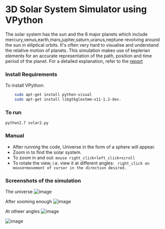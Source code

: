 # 3D Solar System Simulator using VPython

The solar system has the sun and the 8 major planets which include mercury,venus,earth,mars,jupiter,saturn,uranus,neptune revolving around the sun in elliptical orbits. It's often very hard to visualise and understand the relative motion of planets. This simulation makes use of keplerian elements for an accurate representation of the path, position and time period of the planet.
For a detailed explanation, refer to the [report](zense_report.pdf)

### Install Requirements
To install VPython:
```bash
    sudo apt-get install python-visual
    sudo apt-get install libgtkglextmm-x11-1.2-dev.
```

### To run
```
python2.7 solar2.py
```

### Manual
- After running the code, Universe in the form of a sphere will appear.
- Zoom in to find the solar system.
- To zoom in and out: ```mouse right_click+left_click+scroll```
- To rotate the view, i.e. view it at different angles: ``` right_click on mouse+movement of cursor in the direction desired.```

### Screenshots of the simulation

The universe
![image](https://user-images.githubusercontent.com/43961340/122564250-be1ee400-d062-11eb-8949-0f0e987f1a4f.png)

After xooming enough
![image](https://user-images.githubusercontent.com/43961340/122564444-f9b9ae00-d062-11eb-9fe9-c663d81d531a.png)

At otheer angles
![image](https://user-images.githubusercontent.com/43961340/122564459-fd4d3500-d062-11eb-9939-9c3d3ce3d231.png)

![image](https://user-images.githubusercontent.com/43961340/122564472-01795280-d063-11eb-8a91-293174c80925.png)



